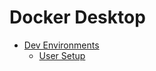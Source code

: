# Docker Desktop

* [Dev Environments](#)
  * [User Setup](https://git-scm.com/book/en/v2/Getting-Started-First-Time-Git-Setup)